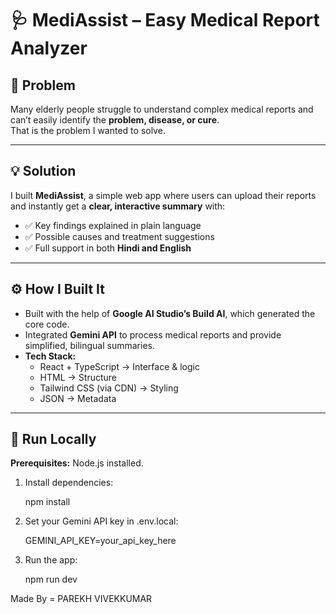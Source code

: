 # 🩺 MediAssist – Easy Medical Report Analyzer

## 📌 Problem
Many elderly people struggle to understand complex medical reports and can’t easily identify the **problem, disease, or cure**.  
That is the problem I wanted to solve.

---

## 💡 Solution
I built **MediAssist**, a simple web app where users can upload their reports and instantly get a **clear, interactive summary** with:

- ✅ Key findings explained in plain language  
- ✅ Possible causes and treatment suggestions  
- ✅ Full support in both **Hindi and English**

---

## ⚙️ How I Built It
- Built with the help of **Google AI Studio’s Build AI**, which generated the core code.  
- Integrated **Gemini API** to process medical reports and provide simplified, bilingual summaries.  
- **Tech Stack:**
  - React + TypeScript → Interface & logic  
  - HTML → Structure  
  - Tailwind CSS (via CDN) → Styling  
  - JSON → Metadata  

---

## 🚀 Run Locally
**Prerequisites:** Node.js installed.

1. Install dependencies:
   
   npm install


2. Set your Gemini API key in .env.local:

   GEMINI_API_KEY=your_api_key_here


3. Run the app:

   npm run dev


 Made By = PAREKH VIVEKKUMAR 